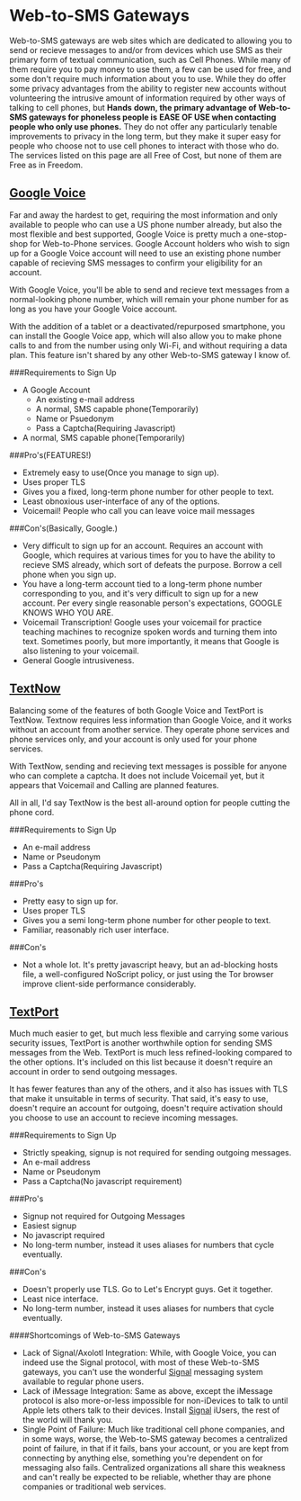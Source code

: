 Web-to-SMS Gateways
===================

Web-to-SMS gateways are web sites which are dedicated to allowing you to send or
recieve messages to and/or from devices which use SMS as their primary form of
textual communication, such as Cell Phones. While many of them require you to
pay money to use them, a few can be used for free, and some don't require much
information about you to use. While they do offer some privacy advantages from
the ability to register new accounts without volunteering the intrusive amount
of information required by other ways of talking to cell phones, but **Hands**
**down, the primary advantage of Web-to-SMS gateways for phoneless people is**
**EASE OF USE when contacting people who only use phones.** They do not offer
any particularly tenable improvements to privacy in the long term, but they make
it super easy for people who choose not to use cell phones to interact with
those who do. The services listed on this page are all Free of Cost, but none of
them are Free as in Freedom.

[Google Voice](https://voice.google.com)
----------------------------------------

Far and away the hardest to get, requiring the most information and only
available to people who can use a US phone number already, but also the most
flexible and best supported, Google Voice is pretty much a one-stop-shop for
Web-to-Phone services. Google Account holders who wish to sign up for a Google
Voice account will need to use an existing phone number capable of recieving SMS
messages to confirm your eligibility for an account.

With Google Voice, you'll be able to send and recieve text messages from a
normal-looking phone number, which will remain your phone number for as long
as you have your Google Voice account.

With the addition of a tablet or a deactivated/repurposed smartphone, you can
install the Google Voice app, which will also allow you to make phone calls to
and from the number using only Wi-Fi, and without requiring a data plan. This
feature isn't shared by any other Web-to-SMS gateway I know of.

###Requirements to Sign Up

  * A Google Account
    - An existing e-mail address
    - A normal, SMS capable phone(Temporarily)
    - Name or Psuedonym
    - Pass a Captcha(Requiring Javascript)
  * A normal, SMS capable phone(Temporarily)

###Pro's(FEATURES!)

  * Extremely easy to use(Once you manage to sign up).
  * Uses proper TLS
  * Gives you a fixed, long-term phone number for other people to text.
  * Least obnoxious user-interface of any of the options.
  * Voicemail! People who call you can leave voice mail messages

###Con's(Basically, Google.)

  * Very difficult to sign up for an account. Requires an account with Google,
  which requires at various times for you to have the ability to recieve SMS
  already, which sort of defeats the purpose. Borrow a cell phone when you sign
  up.
  * You have a long-term account tied to a long-term phone number corresponding
  to you, and it's very difficult to sign up for a new account. Per every single
  reasonable person's expectations, GOOGLE KNOWS WHO YOU ARE.
  * Voicemail Transcription! Google uses your voicemail for practice teaching
  machines to recognize spoken words and turning them into text. Sometimes
  poorly, but more importantly, it means that Google is also listening to your
  voicemail.
  * General Google intrusiveness.

[TextNow](https://www.textnow.com)
----------------------------------

Balancing some of the features of both Google Voice and TextPort is TextNow.
Textnow requires less information than Google Voice, and it works without an
account from another service. They operate phone services and phone services
only, and your account is only used for your phone services.

With TextNow, sending and recieving text messages is possible for anyone who can
complete a captcha. It does not include Voicemail yet, but it appears that
Voicemail and Calling are planned features.

All in all, I'd say TextNow is the best all-around option for people cutting the
phone cord.

###Requirements to Sign Up

  * An e-mail address
  * Name or Pseudonym
  * Pass a Captcha(Requiring Javascript)

###Pro's

  * Pretty easy to sign up for.
  * Uses proper TLS
  * Gives you a semi long-term phone number for other people to text.
  * Familiar, reasonably rich user interface.

###Con's

  * Not a whole lot. It's pretty javascript heavy, but an ad-blocking hosts
  file, a well-configured NoScript policy, or just using the Tor browser improve
  client-side performance considerably.

[TextPort](http://www.textport.com)
-----------------------------------

Much much easier to get, but much less flexible and carrying some various
security issues, TextPort is another worthwhile option for sending SMS messages
from the Web. TextPort is much less refined-looking compared to the other
options. It's included on this list because it doesn't require an account in
order to send outgoing messages.

It has fewer features than any of the others, and it also has issues with TLS
that make it unsuitable in terms of security. That said, it's easy to use,
doesn't require an account for outgoing, doesn't require activation should you
choose to use an account to recieve incoming messages.

###Requirements to Sign Up

  * Strictly speaking, signup is not required for sending outgoing messages.
  * An e-mail address
  * Name or Pseudonym
  * Pass a Captcha(No javascript requirement)

###Pro's

  * Signup not required for Outgoing Messages
  * Easiest signup
  * No javascript required
  * No long-term number, instead it uses aliases for numbers that cycle
  eventually.

###Con's

  * Doesn't properly use TLS. Go to Let's Encrypt guys. Get it together.
  * Least nice interface.
  * No long-term number, instead it uses aliases for numbers that cycle
  eventually.

####Shortcomings of Web-to-SMS Gateways

  * Lack of Signal/Axolotl Integration: While, with Google Voice, you can indeed
  use the Signal protocol, with most of these Web-to-SMS gateways, you can't use
  the wonderful [Signal](https://play.google.com/store/apps/details?id=org.thoughtcrime.securesms&hl=en)
  messaging system available to regular phone users.
  * Lack of iMessage Integration: Same as above, except the iMessage protocol is
  also more-or-less impossible for non-iDevices to talk to until Apple lets
  others talk to their devices. Install [Signal](https://itunes.apple.com/us/app/signal-private-messenger/)
  iUsers, the rest of the world will thank you.
  * Single Point of Failure: Much like traditional cell phone companies, and in
  some ways, worse, the Web-to-SMS gateway becomes a centralized point of
  failure, in that if it fails, bans your account, or you are kept from
  connecting by anything else, something you're dependent on for messaging
  also fails. Centralized organizations all share this weakness and can't really
  be expected to be reliable, whether thay are phone companies or traditional
  web services.

